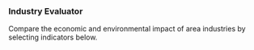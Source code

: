 ### Industry Evaluator

Compare the economic and environmental impact of area industries by selecting indicators below.  
